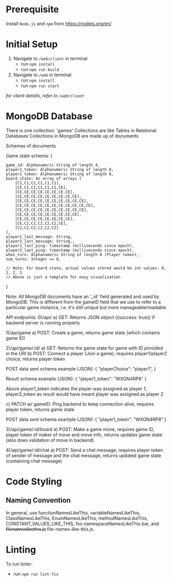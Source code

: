 # Prerequisite
Install `Node.js` and `npm` from https://nodejs.org/en/ 

# Initial Setup
1. Navigate to `/web/client` in terminal
   * run `npm install`
   * run `npm run build`
2. Navigate to `/web` in terminal
   * run `npm install`
   * run `npm run start`

*for client details, refer to `/web/client`*

# MongoDB Database
There is one collection: 'games'
Collections are like Tables in Relational Databases
Collections in MongoDB are made up of documents

Schemas of documents

Game state schema:
{

    game_id: Alphanumeric String of length 4,
    player1_token: Alphanumeric String of length 8,
    player2_token: Alphanumeric String of length 8,
    board_state: An array of arrays [
        [C1,C1,C1,C1,C1,C1],
        [CE,C1,C1,C1,C1,C1,CE],
        [CE,CE,CE,CE,CE,CE,CE,CE],
        [CE,CE,CE,CE,CE,CE,CE,CE,CE],
        [CE,CE,CE,CE,CE,CE,CE,CE,CE,CE],
        [CE,CE,CE,CE,CE,CE,CE,CE,CE,CE,CE],
        [CE,CE,CE,CE,CE,CE,CE,CE,CE,CE],
        [CE,CE,CE,CE,CE,CE,CE,CE,CE],
        [CE,CE,CE,CE,CE,CE,CE,CE],
        [CE,C2,C2,C2,C2,C2,CE],
        [C2,C2,C2,C2,C2,C2]
    ],
    player1_last_message: String,
    player2_last_message: String,,
    player1_last_ping: timestamp (milliseconds since epoch),
    player2_last_ping: timestamp (milliseconds since epoch),
    whos_turn: Alphanumeric String of length 8 (Player token),
    num_turns: Integer >= 0,

    // Note: For board state, actual values stored would be int values: 0, 1, 2, 3
    // Above is just a template for easy visualization

}

Note: All MongoDB documents have an '_id' field generated
and used by MongoDB. This is different from the gameID field 
that we use to refer to a particular game instance, i.e.
it's still unique but more manageable/readable

API endpoints:
0)/api/
a) GET: Returns JSON object ({success: true}) if backend server is running properly

1)/api/game
a) POST: Create a game, returns game state (which contains game ID)

2)/api/game/:id/
a) GET: Returns the game state for game with ID provided in the URI
b) POST: Connect a player (Join a game), requires player1/player2 choice, returns player token

POST data sent schema example (JSON):
{
	"playerChoice": "player1",
}

Result schema example (JSON):
{
    "player1_token": "WXGN4RP8"
}

Above player1_token indicates the player was assigned as player 1, 
player2_token as result would have meant player was assigned as player 2

c) PATCH w/ gameID: Ping backend to keep connection alive, requires player token, returns game state

POST data sent schema example (JSON):
{
    "player1_token": "WXGN4RP8"
}

3)/api/game/:id/board
a) POST: Make a game move, requires game ID, player token of maker of move and move info, returns updates game state (also does validation of move in backend)

4)/api/game/:id/chat
a) POST: Send a chat message, requires player token of sender of message and the chat message, returns updated game state (containing chat message)

# Code Styling

## Naming Convention
In general, use functionNamesLikeThis, variableNamesLikeThis, ClassNamesLikeThis, EnumNamesLikeThis, methodNamesLikeThis, CONSTANT_VALUES_LIKE_THIS, foo.namespaceNamesLikeThis.bar, and ~~filenameslikethis.js~~ file-names-like-this.js.

# Linting
To run linter:
   * run `npm run lint-fix`
